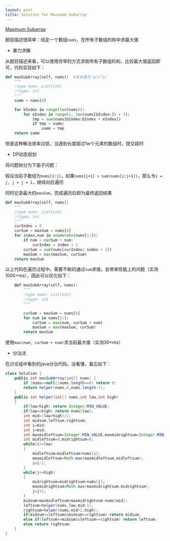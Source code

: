 ```yaml
---
layout: post
title: Solution for Maximum Subarray
---
```


[Maximum Subarray](https://leetcode.com/problems/maximum-subarray/description/)

题目描述很简单：给定一个数组`nums`，在所有子数组的和中求最大值

- 暴力求解

从题目描述来看，可以使用穷举的方式求助所有子数组的和，比较最大值返回即可，代码实现如下：

```python
def maxSubArray(self, nums):  #复杂度为`o(n^2)`
    """
    :type nums: List[int]
    :rtype: int
    """
    summ = nums[0]

    for bIndex in range(len(nums)):
        for eIndex in range(1, len(nums[bIndex:]) + 1):
            tmp = sum(nums[bIndex:bIndex + eIndex])
            if tmp > summ:
                summ = tmp
    return summ
```

<!--more-->

但是这种解法效率过低，当遇到长度超过1w个元素的数组时，提交超时

- DP动态规划

将问题拆分为下面子问题：

假设当前子数组为`nums[i:j]`，如果`nums[j+1] > sum(nums[i:j+1])`，那么令`i = j, j = j + 1`，继续向后遍历

同时记录最大的`maxSum`，完成遍历后即为最终返回结果

```python
def maxSubArray(self, nums):
    """
    :type nums: List[int]
    :rtype: int
    """
    curIndex = 0
    curSum = maxSum = nums[0]
    for index,num in enumerate(nums[1:]):
        if num > curSum + num:
            curIndex = index + 1
        curSum = sum(nums[curIndex: index + 2])
        maxSum = max(maxSum, curSum)
    return maxSum
```

以上代码在遍历过程中，需要不断的通过`sum`求值，会带来性能上的问题（实测1000+ms），因此可以优化如下：

```python
    def maxSubArray(self, nums):
        """
        :type nums: List[int]
        :rtype: int
        """

        curSum = maxSum = nums[0]
        for num in nums[1:]:
            curSum = max(num, curSum + num)
            maxSum = max(maxSum, curSum)
        return maxSum
```

使用`max(num, curSum + num)`求当前最大值（实测30+ms）

- 分治法

在讨论组中看到的java分治代码，没看懂，备忘如下：

```java
class Solution {
    public int maxSubArray(int[] nums) {
        if (nums==null||nums.length==0) return 0;
        return helper(nums,0,nums.length-1);
    }
    public int helper(int[] nums,int low,int high)
    {
        if(low>high) return Integer.MIN_VALUE;
        if(low==high) return nums[low];
        int mid=(low+high)/2;
        int midsum,leftsum,rightsum;
        int i=mid;
        int j=mid;
        int maxmidleftsum=Integer.MIN_VALUE,maxmidrightsum=Integer.MIN_VALUE;
        int midleftsum=0,midrightsum=0;
        while(i>=low)
        {
            midleftsum=midleftsum+nums[i];
            maxmidleftsum=Math.max(maxmidleftsum,midleftsum);
            i=i-1;
        }
        while(j<=high)
        {
            midrightsum=midrightsum+nums[j];
            maxmidrightsum=Math.max(maxmidrightsum,midrightsum);
            j=j+1;
        }
        midsum=maxmidleftsum+maxmidrightsum-nums[mid];
        leftsum=helper(nums,low,mid-1);
        rightsum=helper(nums,mid+1,high);
        if(midsum>=leftsum&&midsum>=rightsum) return midsum;
        else if(leftsum>=midsum&&leftsum>=rightsum) return leftsum;
        else return rightsum;
    }
}
```
